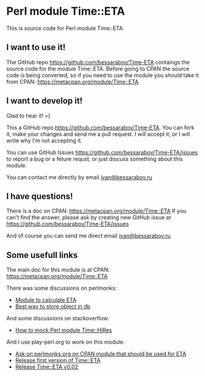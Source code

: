 # Perl module Time::ETA

This is source code for Perl module Time::ETA.

## I want to use it!

The GitHub repo https://github.com/bessarabov/Time-ETA contaings the source
code for the module Time::ETA. Before going to CPAN the source code is being
converted, so if you need to use the module you should take it from CPAN:
https://metacpan.org/module/Time::ETA

## I want to develop it!

Glad to hear it! =)

This a GitHub repo https://github.com/bessarabov/Time-ETA. You can fork it,
make your changes and send me a pull request. I will accept it, or I will
write why I'm not accepting it.

You can use GitHub Issues https://github.com/bessarabov/Time-ETA/issues to
report a bug or a feture requst, or just discuss something about this module.

You can contact me directly by email ivan@bessarabov.ru

## I have questions!

There is a doc on CPAN: https://metacpan.org/module/Time::ETA If you can't
find the answer, please ask by creating new GitHub issue at
https://github.com/bessarabov/Time-ETA/issues

And of course you can send me direct email ivan@bessarabov.ru

## Some usefull links

The main doc for this module is at CPAN: https://metacpan.org/module/Time::ETA

There was some discussions on perlmonks:

 * [Module to calculate ETA][1]
 * [Best way to store object in db][2]

And some discussions on stackoverflow:

 * [How to mock Perl module Time::HiRes][6]

And I use play-perl.org to work on this module:

 * [Ask on perlmonks.org on CPAN module that should be used for ETA][3]
 * [Release first version of Time::ETA][4]
 * [Release Time::ETA v0.02][5]

 [1]: http://www.perlmonks.org/?node_id=1021312
 [2]: http://www.perlmonks.org/?node_id=1022037
 [3]: http://play-perl.org/quest/5130de1020d03f6c12000082
 [4]: http://play-perl.org/quest/513637e4e645b62c36000025
 [5]: http://play-perl.org/quest/51420983805e06c61100004d
 [6]: http://stackoverflow.com/questions/17962280/how-to-mock-perl-module-timehires
